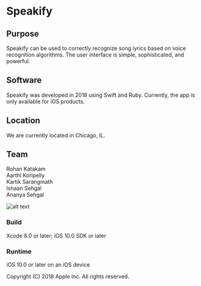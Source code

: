 # Speakify

## Purpose
Speakify can be used to correctly recognize song lyrics based on voice recognition algorithms. The user interface is simple, sophisticated, and powerful.

## Software
Speakify was developed in 2018 using Swift and Ruby. Currently, the app is only available for iOS products.

## Location
We are currently located in Chicago, IL. 

## Team
Rohan Katakam<br>
Aarthi Koripelly<br>
Kartik Sarangmath<br>
Ishaan Sehgal<br>
Ananya Sehgal<br>

![alt text](http://speakify.tech/launch_screen_simulator.png)

### Build

Xcode 8.0 or later; iOS 10.0 SDK or later

### Runtime

iOS 10.0 or later on an iOS device

Copyright (C) 2018 Apple Inc. All rights reserved.
